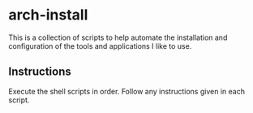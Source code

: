 # arch-install
This is a collection of scripts to help automate the installation and configuration of the tools and applications I like to use.

## Instructions
Execute the shell scripts in order. Follow any instructions given in each script.
